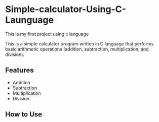 # Simple-calculator-Using-C-Launguage
This is my first project using c language</br>

This is a simple calculator program written in C language that performs basic arithmetic operations (addition, subtraction, multiplication, and division).

## Features

- Addition
- Subtraction
- Multiplication
- Division

## How to Use



